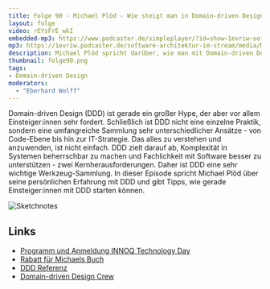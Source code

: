 ```yaml
---
title: Folge 90 - Michael Plöd - Wie steigt man in Domain-driven Design ein?
layout: folge
video: rEYsFrE_wkI
embedded-mp3: https://www.podcaster.de/simpleplayer/?id=show~1evriw~software-architektur-im-stream~pod-2441265be234e1d1ec36ec5125&v=1636478214
mp3: https://1evriw.podcaster.de/software-architektur-im-stream/media/MichaelPloedEinstiegDDD.mp3
description: Michael Plöd spricht darüber, wie man mit Domain-driven Design loslegen kann.
thumbnail: folge90.png
tags:
- Domain-driven Design
moderators:
  - "Eberhard Wolff"
---
```


Domain-driven Design (DDD) ist gerade ein großer Hype, der aber vor
allem Einsteiger:innen sehr fordert. Schließlich ist DDD nicht eine
einzelne Praktik, sondern eine umfangreiche Sammlung sehr
unterschiedlicher Ansätze - von Code-Ebene bis hin zur
IT-Strategie. Das alles zu verstehen und anzuwenden, ist nicht
einfach. DDD zielt darauf ab, Komplexität in Systemen beherrschbar zu
machen und Fachlichkeit mit Software besser zu unterstützen - zwei
Kernherausforderungen. Daher ist DDD eine sehr wichtige
Werkzeug-Sammlung. In dieser Episode spricht Michael Plöd über seine
persönlichen Erfahrung mit DDD und gibt Tipps, wie gerade
Einsteiger:innen mit DDD starten können.


![Sketchnotes](/sketchnotes/folge90.jpg)

## Links

* [Programm und Anmeldung INNOQ Technology
Day](https://technologyday.innoq.com/)
* [Rabatt für Michaels
  Buch](https://leanpub.com/ddd-by-example/c/software-architektur-im-stream)
* [DDD Referenz](https://ddd-referenz.de/)
* [Domain-driven Design Crew](https://github.com/ddd-crew/)

